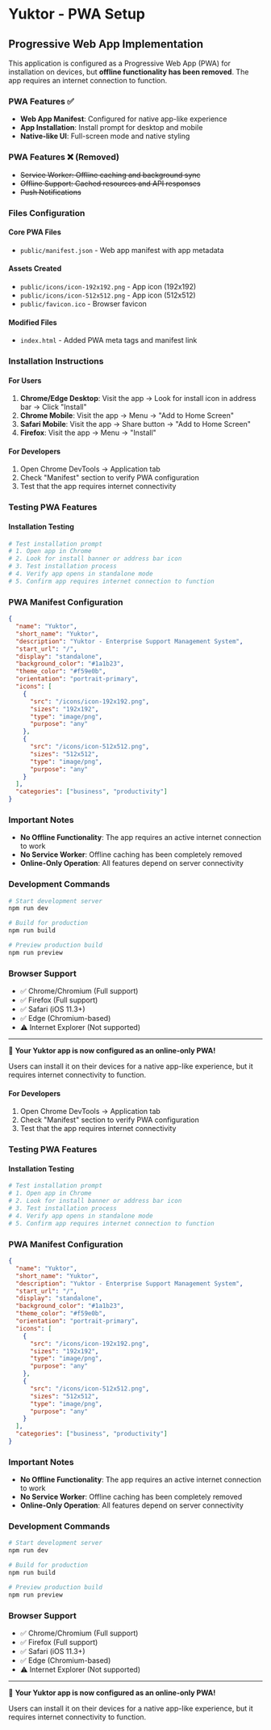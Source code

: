 # Yuktor - PWA Setup

## Progressive Web App Implementation

This application is configured as a Progressive Web App (PWA) for installation on devices, but **offline functionality has been removed**. The app requires an internet connection to function.

### PWA Features ✅
- **Web App Manifest**: Configured for native app-like experience
- **App Installation**: Install prompt for desktop and mobile
- **Native-like UI**: Full-screen mode and native styling

### PWA Features ❌ (Removed)
- ~~Service Worker: Offline caching and background sync~~
- ~~Offline Support: Cached resources and API responses~~
- ~~Push Notifications~~

### Files Configuration

#### Core PWA Files
- `public/manifest.json` - Web app manifest with app metadata

#### Assets Created
- `public/icons/icon-192x192.png` - App icon (192x192)
- `public/icons/icon-512x512.png` - App icon (512x512)
- `public/favicon.ico` - Browser favicon

#### Modified Files
- `index.html` - Added PWA meta tags and manifest link

### Installation Instructions

#### For Users
1. **Chrome/Edge Desktop**: Visit the app → Look for install icon in address bar → Click "Install"
2. **Chrome Mobile**: Visit the app → Menu → "Add to Home Screen"
3. **Safari Mobile**: Visit the app → Share button → "Add to Home Screen"
4. **Firefox**: Visit the app → Menu → "Install"

#### For Developers
1. Open Chrome DevTools → Application tab
2. Check "Manifest" section to verify PWA configuration
3. Test that the app requires internet connectivity

### Testing PWA Features

#### Installation Testing
```bash
# Test installation prompt
# 1. Open app in Chrome
# 2. Look for install banner or address bar icon
# 3. Test installation process
# 4. Verify app opens in standalone mode
# 5. Confirm app requires internet connection to function
```

### PWA Manifest Configuration

```json
{
  "name": "Yuktor",
  "short_name": "Yuktor",
  "description": "Yuktor - Enterprise Support Management System",
  "start_url": "/",
  "display": "standalone",
  "background_color": "#1a1b23",
  "theme_color": "#f59e0b",
  "orientation": "portrait-primary",
  "icons": [
    {
      "src": "/icons/icon-192x192.png",
      "sizes": "192x192",
      "type": "image/png",
      "purpose": "any"
    },
    {
      "src": "/icons/icon-512x512.png",
      "sizes": "512x512",
      "type": "image/png",
      "purpose": "any"
    }
  ],
  "categories": ["business", "productivity"]
}
```

### Important Notes

- **No Offline Functionality**: The app requires an active internet connection to work
- **No Service Worker**: Offline caching has been completely removed
- **Online-Only Operation**: All features depend on server connectivity

### Development Commands

```bash
# Start development server
npm run dev

# Build for production
npm run build

# Preview production build
npm run preview
```

### Browser Support

- ✅ Chrome/Chromium (Full support)
- ✅ Firefox (Full support)
- ✅ Safari (iOS 11.3+)
- ✅ Edge (Chromium-based)
- ⚠️ Internet Explorer (Not supported)

---

🎯 **Your Yuktor app is now configured as an online-only PWA!**

Users can install it on their devices for a native app-like experience, but it requires internet connectivity to function.

#### For Developers
1. Open Chrome DevTools → Application tab
2. Check "Manifest" section to verify PWA configuration
3. Test that the app requires internet connectivity

### Testing PWA Features

#### Installation Testing
```bash
# Test installation prompt
# 1. Open app in Chrome
# 2. Look for install banner or address bar icon
# 3. Test installation process
# 4. Verify app opens in standalone mode
# 5. Confirm app requires internet connection to function
```

### PWA Manifest Configuration

```json
{
  "name": "Yuktor",
  "short_name": "Yuktor",
  "description": "Yuktor - Enterprise Support Management System",
  "start_url": "/",
  "display": "standalone",
  "background_color": "#1a1b23",
  "theme_color": "#f59e0b",
  "orientation": "portrait-primary",
  "icons": [
    {
      "src": "/icons/icon-192x192.png",
      "sizes": "192x192",
      "type": "image/png",
      "purpose": "any"
    },
    {
      "src": "/icons/icon-512x512.png",
      "sizes": "512x512",
      "type": "image/png",
      "purpose": "any"
    }
  ],
  "categories": ["business", "productivity"]
}
```

### Important Notes

- **No Offline Functionality**: The app requires an active internet connection to work
- **No Service Worker**: Offline caching has been completely removed
- **Online-Only Operation**: All features depend on server connectivity

### Development Commands

```bash
# Start development server
npm run dev

# Build for production
npm run build

# Preview production build
npm run preview
```

### Browser Support

- ✅ Chrome/Chromium (Full support)
- ✅ Firefox (Full support)
- ✅ Safari (iOS 11.3+)
- ✅ Edge (Chromium-based)
- ⚠️ Internet Explorer (Not supported)

---

🎯 **Your Yuktor app is now configured as an online-only PWA!**

Users can install it on their devices for a native app-like experience, but it requires internet connectivity to function.